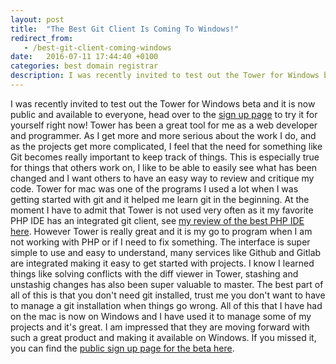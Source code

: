 ```yaml
---
layout: post
title:  "The Best Git Client Is Coming To Windows!"
redirect_from:
   - /best-git-client-coming-windows
date:   2016-07-11 17:44:40 +0100
categories: best domain registrar
description: I was recently invited to test out the Tower for Windows beta and it is now public and available to everyone, head over to the...
---
```


I was recently invited to test out the Tower for Windows beta and it is now public and available to everyone, head over to the [sign up page](https://www.git-tower.com/p/windows-beta) to try it for yourself right now! Tower has been a great tool for me as a web developer and programmer. As I get more and more serious about the work I do, and as the projects get more complicated, I feel that the need for something like Git becomes really important to keep track of things. This is especially true for things that others work on, I like to be able to easily see what has been changed and I want others to have an easy way to review and critique my code. Tower for mac was one of the programs I used a lot when I was getting started with git and it helped me learn git in the beginning. At the moment I have to admit that Tower is not used very often as it my favorite PHP IDE has an integrated git client, see [my review of the best PHP IDE here](http://tenghamn.com/best-php-ide-jetbrains-phpstorm-review-2013). However Tower is really great and it is my go to program when I am not working with PHP or if I need to fix something. The interface is super simple to use and easy to understand, many services like Github and Gitlab are integrated making it easy to get started with projects. I know I learned things like solving conflicts with the diff viewer in Tower, stashing and unstashig changes has also been super valuable to master. The best part of all of this is that you don't need git installed, trust me you don't want to have to manage a git installation when things go wrong. All of this that I have had on the mac is now on Windows and I have used it to manage some of my projects and it's great. I am impressed that they are moving forward with such a great product and making it available on Windows. If you missed it, you can find the [public sign up page for the beta here](https://www.git-tower.com/p/windows-beta).